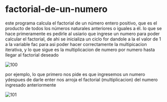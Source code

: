 # factorial-de-un-numero
este programa calcula el factorial de un número entero positivo, que es el producto de todos los números naturales anteriores o iguales a él.
lo que se hace primeramente es pedirle al usiario que ingrese un numero para poder calcular el factorial, de ahi se inicializa un ciclo for dandole a la el valor de 1 a la variable fac para asi poder hacer correctamente la multipicacion iterativa, y lo que sigue es la multiplicacion de numero por numero hasta llegar al factorial deseado


![100](https://user-images.githubusercontent.com/72112634/94634698-5804ed80-0296-11eb-8b64-ee274b819cab.png)


por ejemplo, lo que primero nos pide es que ingresemos un numero ydespues de darle enter nos arroja el factorial (multiplicacion) del numero ingresado anteriormente

![101](https://user-images.githubusercontent.com/72112634/94634913-fc872f80-0296-11eb-8af3-b62c389c288f.png)
